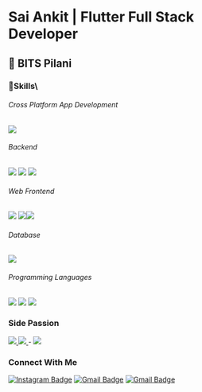 # Sai Ankit | Flutter Full Stack Developer

## 🏫 BITS Pilani

### 🚀Skills\
###### Cross Platform App Development
<img src = "https://www.vectorlogo.zone/logos/flutterio/flutterio-ar21.svg">

###### Backend

<img src = "https://www.vectorlogo.zone/logos/firebase/firebase-ar21.svg"> <img src = "https://www.vectorlogo.zone/logos/nodejs/nodejs-ar21.svg"> <img src ="https://www.vectorlogo.zone/logos/expressjs/expressjs-ar21.svg">

###### Web Frontend
<img src = "https://www.vectorlogo.zone/logos/w3_html5/w3_html5-ar21.svg"> <img src = "https://www.vectorlogo.zone/logos/javascript/javascript-ar21.svg"><img src = "https://www.vectorlogo.zone/logos/reactjs/reactjs-ar21.svg">

###### Database
<img src = "https://www.vectorlogo.zone/logos/mongodb/mongodb-ar21.svg">

###### Programming Languages
<img src ="https://www.vectorlogo.zone/logos/dartlang/dartlang-ar21.svg"> <img src="https://raw.githubusercontent.com/actions/starter-workflows/eeaa6d60cdfb9392799ce9942051b0739f2f511e/icons/c-cpp.svg"> <img src="https://www.vectorlogo.zone/logos/python/python-ar21.svg">

### Side Passion

<a href = "https://www.youtube.com/channel/UC_76O10A83WFpMfkclild7w">
<img src = "https://www.vectorlogo.zone/logos/youtube/youtube-ar21.svg">
</a><a href = "https://medium.com/@saiankit30">
<img src = "https://www.vectorlogo.zone/logos/medium/medium-icon.svg">
</a>
-

<img src="https://github-readme-stats.vercel.app/api?username=saiankit&hide_border=false&hide=[%22contribs%22]&show_icons=true&title_color=211165&text_color=212861&icon_color=ff3456">

### Connect With Me

[![Instagram Badge](https://www.vectorlogo.zone/logos/instagram/instagram-icon.svg)](www.instagram.com/saiankit30)  [![Gmail Badge](https://www.vectorlogo.zone/logos/gmail/gmail-icon.svg)](mailto:saiankit30@gmail.com)  [![Gmail Badge](https://www.vectorlogo.zone/logos/medium/medium-icon.svg)](https://medium.com/@saiankit30)
